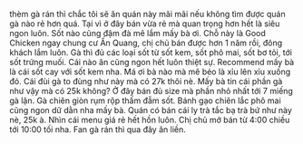 thèm gà rán thì chắc tôi sẽ ăn quán này mãi mãi nếu không tìm được quán gà nào rẻ hơn quá. Tại vì ở đây bán vừa rẻ mà quan trọng hơn hết là siêu ngon luôn. Sốt nào cũng đậm đà mê lắm mấy bà ơi. Chỗ này là Good Chicken ngay chung cư Ấn Quang, chị chủ bán được hơn 1 năm rồi, đông khách lắm luôn. Gà thì đủ các loại sốt từ sốt kem, sốt phô mai, sốt bơ tỏi, tới sốt trứng muối. Cái nào ăn cũng ngon hết luôn thiệt sự. Recommend mấy bà là cái sốt cay với sốt kem nha. Má ơi bà nào mà mê béo là xỉu lên xỉu xuống đó. Cái đùi gà to đùng như này mà có 27k thôi nè. Mấy bà tin cái phần gà như vậy mà có 25k không? Ở đây bán đủ size mà phần nhỏ nhất tới 7 miếng gà lận. Gà chiên giòn rụm rộp thấm đẫm sốt. Bánh gạo chiên lắc phô mai cũng ngon dữ dằn nha mấy bà. Quán có bán cái ly trà tắc bạ trà bứ như này nè, 25k à. Nhìn cái menu giá rẻ hết hồn luôn. Chị chủ mở bán từ 4:00 chiều tới 10:00 tối nha. Fan gà rán thì qua đây ăn liền.
